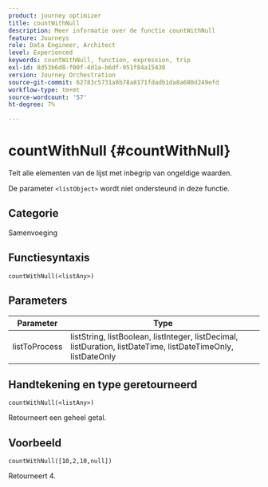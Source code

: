 ```yaml
---
product: journey optimizer
title: countWithNull
description: Meer informatie over de functie countWithNull
feature: Journeys
role: Data Engineer, Architect
level: Experienced
keywords: countWithNull, function, expression, trip
exl-id: 8d53b6d8-f00f-4d1a-b6df-951f84a15430
version: Journey Orchestration
source-git-commit: 62783c5731a8b78a8171fdadb1da8a680d249efd
workflow-type: tm+mt
source-wordcount: '57'
ht-degree: 7%

---
```


# countWithNull {#countWithNull}

Telt alle elementen van de lijst met inbegrip van ongeldige waarden.

De parameter `<listObject>` wordt niet ondersteund in deze functie.

## Categorie

Samenvoeging

## Functiesyntaxis

`countWithNull(<listAny>)`

## Parameters

| Parameter | Type |
|-----------|------------------|
| listToProcess | listString, listBoolean, listInteger, listDecimal, listDuration, listDateTime, listDateTimeOnly, listDateOnly |

## Handtekening en type geretourneerd

`countWithNull(<listAny>)`

Retourneert een geheel getal.

## Voorbeeld

`countWithNull([10,2,10,null])`

Retourneert 4.
